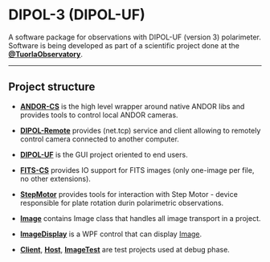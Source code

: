 # DIPOL-3 (DIPOL-UF)
A software package for observations with DIPOL-UF (version 3) polarimeter.
Software is being developed as part of a scientific project done at the [**@TuorlaObservatory**](https://github.com/TuorlaObservatory).

---
## Project structure

- [**ANDOR-CS**](./ANDOR-CS) is the high level wrapper around native ANDOR libs and provides tools to control local ANDOR cameras.

- [**DIPOL-Remote**](./DIPOL-Remote) provides (net.tcp) service and client allowing to remotely control camera connected to another computer.

- [**DIPOL-UF**](./DIPOL-UF) is the GUI project oriented to end users.

- [**FITS-CS**](./FITS-CS) provides IO support for FITS images (only one-image per file, no other extensions).

- [**StepMotor**](./StepMotor) provides tools for interaction with Step Motor - device responsible for plate rotation durin polarimetric observations.

- [**Image**](./Image) contains Image class that handles all image transport in a project.

- [**ImageDisplay**](./ImageDisplay) is a WPF control that can display [Image](./Image).


- [**Client**](./Client), [**Host**](./Host), [**ImageTest**](./ImageTest) are test projects used at debug phase.
